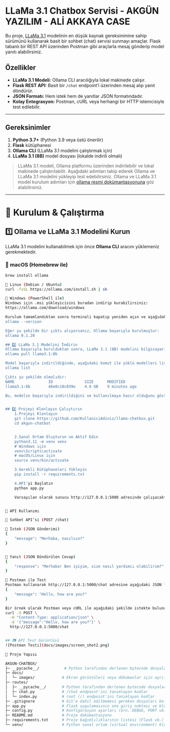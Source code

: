 # LLaMa 3.1 Chatbox Servisi - AKGÜN YAZILIM - ALİ AKKAYA CASE 

Bu proje, [LLaMa 3.1](https://ollama.com/library/llama3.1:8b) modelinin en düşük kaynak gereksinimine sahip sürümünü kullanarak basit bir sohbet (chat) servisi sunmayı amaçlar. Flask tabanlı bir REST API üzerinden Postman gibi araçlarla mesaj gönderip model yanıtı alabilirsiniz.

## Özellikler

- **LLaMa 3.1 Modeli:** Ollama CLI aracılığıyla lokal makinede çalışır.
- **Flask REST API:** Basit bir `/chat` endpoint’i üzerinden mesaj alıp yanıt döndürür.
- **JSON Formatı:** Hem istek hem de yanıtlar JSON formatındadır.
- **Kolay Entegrasyon:** Postman, cURL veya herhangi bir HTTP istemcisiyle test edilebilir.

---

## Gereksinimler

1. **Python 3.7+** (Python 3.9 veya üstü önerilir)
2. **Flask** kütüphanesi
3. **Ollama CLI** (LLaMa 3.1 modelini çalıştırmak için)
4. **LLaMa 3.1 (8B)** model dosyası (lokalde indirili olmalı)

> LLaMa 3.1 modeli, Ollama platformu üzerinden indirilebilir ve lokal makinede çalıştırılabilir. Aşağıdaki adımları takip ederek Ollama ve LLaMa 3.1 modelini yükleyip test edebilirsiniz.
> Ollama ve LLaMa 3.1 model kurulum adımları için [ollama resmi dokümantasyonuna](https://ollama.com/library/llama3.1) göz atabilirsiniz.

---

# 🚀 Kurulum & Çalıştırma

## **1️⃣ Ollama ve LLaMa 3.1 Modelini Kurun**
LLaMa 3.1 modelini kullanabilmek için önce **Ollama CLI** aracını yüklemeniz gerekmektedir.

### 📌 **macOS (Homebrew ile)**
```bash
brew install ollama

📌 Linux (Debian / Ubuntu)
curl -fsSL https://ollama.com/install.sh | sh

📌 Windows (PowerShell ile)
Windows için .msi yükleyicisini buradan indirip kurabilirsiniz:
https://ollama.com/download/windows

Kurulum tamamlandıktan sonra terminali kapatıp yeniden açın ve aşağıdaki komut ile Ollama'nın başarıyla yüklendiğini doğrulayın:
ollama --version

Eğer şu şekilde bir çıktı alıyorsanız, Ollama başarıyla kurulmuştur:
ollama 0.1.20

## 2️⃣ LLaMa 3.1 Modelini İndirin
Ollama başarıyla kurulduktan sonra, LLaMa 3.1 (8B) modelini bilgisayarınıza indirmek için şu komutu çalıştırın:
ollama pull llama3.1:8b

Model başarıyla indirildiğinde, aşağıdaki komut ile yüklü modelleri listeleyebilirsiniz:
ollama list

Çıktı şu şekilde olmalıdır:
NAME               ID              SIZE      MODIFIED      
llama3.1:8b        46e0c10c039e    4.9 GB    9 minutes ago

Bu, modelin başarıyla indirildiğini ve kullanılmaya hazır olduğunu gösterir.


## 3️⃣ Projeyi Klonlayın Çalıştırın
    1.Projeyi Klonlayın
    git clone https://github.com/KullaniciAdiniz/llama-chatbox.git
    cd akgun-chatbot


    2.Sanal Ortam Oluşturun ve Aktif Edin
    python3.11 -m venv venv
    # Windows için
    venv\Scripts\activate
    # macOS/Linux için
    source venv/bin/activate

    3.Gerekli Kütüphaneleri Yükleyin
    pip install -r requirements.txt

    4.API'yi Başlatın
    python app.py

    Varsayılan olarak sunucu http://127.0.0.1:5000 adresinde çalışacaktır.


💬 API Kullanımı

📌 Sohbet API’si (POST /chat)

🔹 İstek (JSON Gönderimi)
{
    "message": "Merhaba, nasılsın?"
}


🔹 Yanıt (JSON Döndürülen Cevap)
{
    "response": "Merhaba! Ben iyiyim, size nasıl yardımcı olabilirim?"
}

📌 Postman ile Test
Postman kullanarak http://127.0.0.1:5000/chat adresine aşağıdaki JSON formatında istek atabilirsiniz:
{
    "message": "Hello, how are you?"
}

Bir örnek olarak Postman veya cURL ile aşağıdaki şekilde istekte bulunabilirsiniz:
curl -X POST \
  -H "Content-Type: application/json" \
  -d '{"message":"Hello, how are you?"}' \
  http://127.0.0.1:5000/chat


## 📷 API Test Görüntüsü
![Postman Testi](docs/images/screen_shot2.png)

📂 Proje Yapısı

AKGUN-CHATBOX/
├─ __pycache__/           # Python tarafından derlenen bytecode dosyaları
├─ docs/
│  └─ images/            # Ekran görüntüleri veya dökümanlar için ayrılmış klasör
├─ routes/
│  ├─ __pycache__/       # Python tarafından derlenen bytecode dosyaları
│  ├─ chat.py            # /chat endpoint'ini tanımlayan kodlar
│  └─ index.py           # root (/) endpoint'ini tanımlayan kodlar
├─ .gitignore            # Git'e dahil edilmemesi gereken dosyaları belirleyen ayarlar
├─ app.py                # Flask uygulamasının ana giriş noktası ve blueprint kayıtları
├─ config.py             # Konfigürasyon ayarları (örn. DEBUG, PORT vb.)
├─ README.md             # Proje dokümantasyonu
├─ requirements.txt      # Proje bağımlılıklarının listesi (Flask vb.)
└─ venv/                 # Python sanal ortam (virtual environment) klasörü